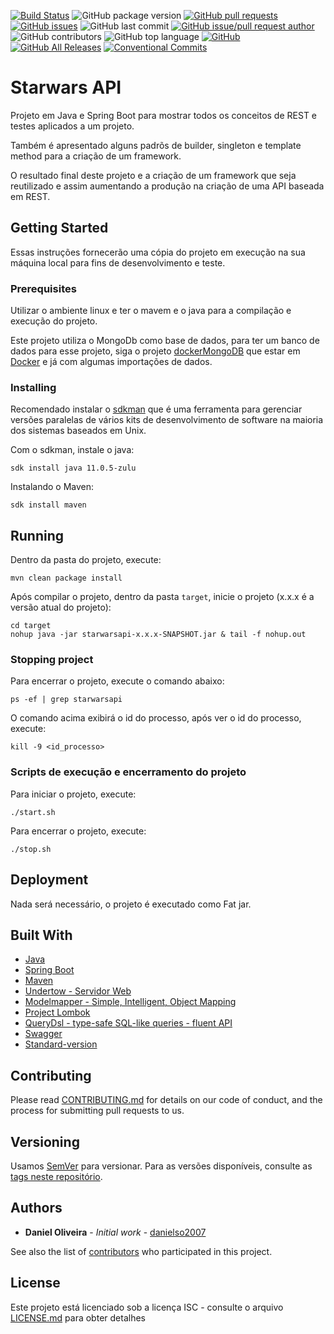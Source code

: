 [![Build Status](https://travis-ci.com/danielso2007/starwarsapi.svg?token=cNenT4ixErxehcz1sgqf&branch=master)](https://travis-ci.com/danielso2007/starwarsapi)
![GitHub package version](https://img.shields.io/github/package-json/v/danielso2007/starwarsapi.svg)
[![GitHub pull requests](https://img.shields.io/github/issues-pr-raw/danielso2007/starwarsapi.svg)](https://github.com/danielso2007/starwarsapi/pulls)
[![GitHub issues](https://img.shields.io/github/issues/danielso2007/starwarsapi.svg)](https://github.com/danielso2007/starwarsapi/issues?q=is%3Aopen+is%3Aissue)
![GitHub last commit](https://img.shields.io/github/last-commit/danielso2007/starwarsapi.svg)
[![GitHub issue/pull request author](https://img.shields.io/github/issues/detail/u/danielso2007/starwarsapi/1.svg)](https://github.com/danielso2007/starwarsapi/pulls)
![GitHub contributors](https://img.shields.io/github/contributors/danielso2007/starwarsapi.svg)
![GitHub top language](https://img.shields.io/github/languages/top/danielso2007/starwarsapi.svg)
[![GitHub](https://img.shields.io/github/license/danielso2007/starwarsapi.svg)](https://github.com/danielso2007/starwarsapi)
[![GitHub All Releases](https://img.shields.io/github/downloads/danielso2007/starwarsapi/total.svg)](https://github.com/danielso2007/starwarsapi/archive/master.zip)
[![Conventional Commits](https://img.shields.io/badge/Conventional%20Commits-1.0.0-yellow.svg)](https://conventionalcommits.org)


# Starwars API

Projeto em Java e Spring Boot para mostrar todos os conceitos de REST e testes aplicados a um projeto.

Também é apresentado alguns padrõs de builder, singleton e template method para a criação de um framework.

O resultado final  deste projeto e a criação de um framework que seja reutilizado e assim aumentando a produção na criação de uma API baseada em REST.


## Getting Started

Essas instruções fornecerão uma cópia do projeto em execução na sua máquina local para fins de desenvolvimento e teste.

### Prerequisites

Utilizar o ambiente linux e ter o mavem e o java para a compilação e execução do projeto.

Este projeto utiliza o MongoDb como base de dados, para ter um banco de dados para esse projeto, siga o projeto
[dockerMongoDB](https://github.com/danielso2007/dockerMongoDB) que estar em [Docker](https://www.docker.com/) e já com algumas importações de dados.

### Installing

Recomendado instalar o [sdkman](https://sdkman.io/) que é uma ferramenta para gerenciar versões paralelas de vários kits de desenvolvimento de software na maioria dos sistemas baseados em Unix.

Com o sdkman, instale o java:
```
sdk install java 11.0.5-zulu
```

Instalando o Maven:
```
sdk install maven
```

## Running

Dentro da pasta do projeto, execute:
```
mvn clean package install
```
Após compilar o projeto, dentro da pasta `target`, inicie o projeto (x.x.x é a versão atual do projeto):
```
cd target
nohup java -jar starwarsapi-x.x.x-SNAPSHOT.jar & tail -f nohup.out

```

### Stopping project

Para encerrar o projeto, execute o comando abaixo:
```
ps -ef | grep starwarsapi
```
O comando acima exibirá o id do processo, após ver o id do processo, execute:
```
kill -9 <id_processo>
```

### Scripts de execução e encerramento do projeto

Para iniciar o projeto, execute:
```
./start.sh
```
Para encerrar o projeto, execute:
```
./stop.sh
```

## Deployment

Nada será necessário, o projeto é executado como Fat jar.


## Built With

* [Java](https://www.oracle.com/br/java/)
* [Spring Boot](https://spring.io/projects/spring-boot)
* [Maven](https://maven.apache.org/)
* [Undertow - Servidor Web](http://undertow.io/)
* [Modelmapper - Simple, Intelligent, Object Mapping](http://modelmapper.org/)
* [Project Lombok](https://projectlombok.org/)
* [QueryDsl - type-safe SQL-like queries - fluent API](http://www.querydsl.com/)
* [Swagger](https://swagger.io/)
* [Standard-version](https://github.com/conventional-changelog/standard-version)

## Contributing

Please read [CONTRIBUTING.md](CONTRIBUTING.md) for details on our code of conduct, and the process for submitting pull requests to us.

## Versioning

Usamos [SemVer](http://semver.org/) para versionar. Para as versões disponíveis, consulte as [tags neste repositório](https://github.com/danielso2007/starwarsapi/releases). 

## Authors

* **Daniel Oliveira** - *Initial work* - [danielso2007](https://github.com/danielso2007)

See also the list of [contributors](https://github.com/danielso2007/starwarsapi/graphs/contributors) who participated in this project.

## License

Este projeto está licenciado sob a licença ISC - consulte o arquivo [LICENSE.md](LICENSE.md) para obter detalhes
